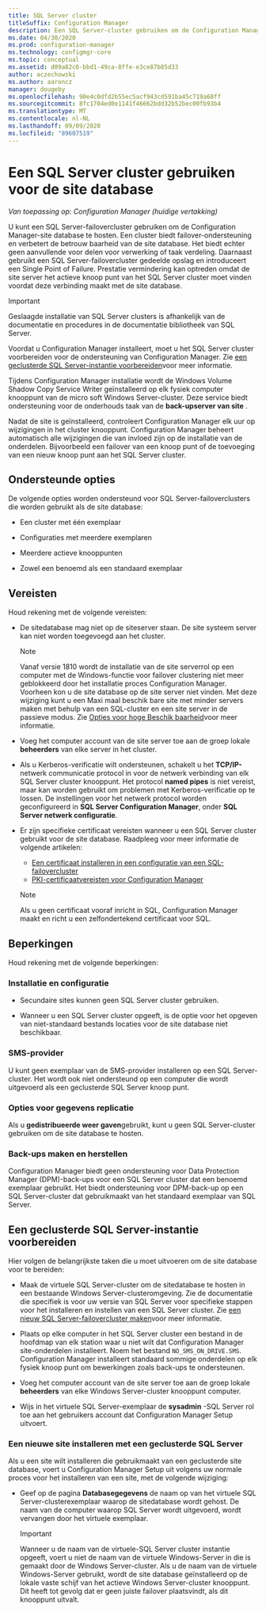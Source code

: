 ```yaml
---
title: SQL Server cluster
titleSuffix: Configuration Manager
description: Een SQL Server-cluster gebruiken om de Configuration Manager-site database te hosten
ms.date: 04/30/2020
ms.prod: configuration-manager
ms.technology: configmgr-core
ms.topic: conceptual
ms.assetid: d09a82c6-bbd1-49ca-8ffe-e3ce87b85d33
author: aczechowski
ms.author: aaroncz
manager: dougeby
ms.openlocfilehash: 90e4c0dfd2b55ec5acf943cd591ba45c719a68ff
ms.sourcegitcommit: 8fc1704ed0e1141f46662bdd32b52bec00fb93b4
ms.translationtype: MT
ms.contentlocale: nl-NL
ms.lasthandoff: 09/09/2020
ms.locfileid: "89607519"
---
```

# <a name="use-a-sql-server-cluster-for-the-site-database"></a>Een SQL Server cluster gebruiken voor de site database

*Van toepassing op: Configuration Manager (huidige vertakking)*

U kunt een SQL Server-failovercluster gebruiken om de Configuration Manager-site database te hosten. Een cluster biedt failover-ondersteuning en verbetert de betrouw baarheid van de site database. Het biedt echter geen aanvullende voor delen voor verwerking of taak verdeling. Daarnaast gebruikt een SQL Server-failovercluster gedeelde opslag en introduceert een Single Point of Failure. Prestatie vermindering kan optreden omdat de site server het actieve knoop punt van het SQL Server cluster moet vinden voordat deze verbinding maakt met de site database.  

> [!IMPORTANT]  
> Geslaagde installatie van SQL Server clusters is afhankelijk van de documentatie en procedures in de documentatie bibliotheek van SQL Server.  


Voordat u Configuration Manager installeert, moet u het SQL Server cluster voorbereiden voor de ondersteuning van Configuration Manager. Zie [een geclusterde SQL Server-instantie voorbereiden](#bkmk_prepare)voor meer informatie.

Tijdens Configuration Manager installatie wordt de Windows Volume Shadow Copy Service Writer geïnstalleerd op elk fysiek computer knooppunt van de micro soft Windows Server-cluster. Deze service biedt ondersteuning voor de onderhouds taak van de **back-upserver van site** .  

Nadat de site is geïnstalleerd, controleert Configuration Manager elk uur op wijzigingen in het cluster knooppunt. Configuration Manager beheert automatisch alle wijzigingen die van invloed zijn op de installatie van de onderdelen. Bijvoorbeeld een failover van een knoop punt of de toevoeging van een nieuw knoop punt aan het SQL Server cluster.  



## <a name="supported-options"></a>Ondersteunde opties

De volgende opties worden ondersteund voor SQL Server-failoverclusters die worden gebruikt als de site database:

- Een cluster met één exemplaar  

- Configuraties met meerdere exemplaren  

- Meerdere actieve knooppunten  

- Zowel een benoemd als een standaard exemplaar  



## <a name="prerequisites"></a>Vereisten

Houd rekening met de volgende vereisten:  

- De sitedatabase mag niet op de siteserver staan. De site systeem server kan niet worden toegevoegd aan het cluster.  

    > [!Note]  
    > Vanaf versie 1810 wordt de installatie van de site serverrol op een computer met de Windows-functie voor failover clustering niet meer geblokkeerd door het installatie proces Configuration Manager. Voorheen kon u de site database op de site server niet vinden. Met deze wijziging kunt u een Maxi maal beschik bare site met minder servers maken met behulp van een SQL-cluster en een site server in de passieve modus. Zie [Opties voor hoge Beschik baarheid](high-availability-options.md)voor meer informatie. <!--3607761, fka 1359132-->  

- Voeg het computer account van de site server toe aan de groep lokale **beheerders** van elke server in het cluster.  

- Als u Kerberos-verificatie wilt ondersteunen, schakelt u het **TCP/IP-** netwerk communicatie protocol in voor de netwerk verbinding van elk SQL Server cluster knooppunt. Het protocol **named pipes** is niet vereist, maar kan worden gebruikt om problemen met Kerberos-verificatie op te lossen. De instellingen voor het netwerk protocol worden geconfigureerd in **SQL Server Configuration Manager**, onder **SQL Server netwerk configuratie**.  

- Er zijn specifieke certificaat vereisten wanneer u een SQL Server cluster gebruikt voor de site database. Raadpleeg voor meer informatie de volgende artikelen:
  - [Een certificaat installeren in een configuratie van een SQL-failovercluster](/sql/database-engine/configure-windows/manage-certificates#provision-failover-cluster-cert)
  - [PKI-certificaatvereisten voor Configuration Manager](../../../plan-design/network/pki-certificate-requirements.md#BKMK_PKIcertificates_for_servers)

  > [!NOTE]
  > Als u geen certificaat vooraf inricht in SQL, Configuration Manager maakt en richt u een zelfondertekend certificaat voor SQL.<!-- 7099499 -->

## <a name="limitations"></a>Beperkingen

Houd rekening met de volgende beperkingen:  


### <a name="installation-and-configuration"></a>Installatie en configuratie

- Secundaire sites kunnen geen SQL Server cluster gebruiken.  

- Wanneer u een SQL Server cluster opgeeft, is de optie voor het opgeven van niet-standaard bestands locaties voor de site database niet beschikbaar.  


### <a name="sms-provider"></a>SMS-provider

U kunt geen exemplaar van de SMS-provider installeren op een SQL Server-cluster. Het wordt ook niet ondersteund op een computer die wordt uitgevoerd als een geclusterde SQL Server knoop punt.  


### <a name="data-replication-options"></a>Opties voor gegevens replicatie

Als u **gedistribueerde weer gaven**gebruikt, kunt u geen SQL Server-cluster gebruiken om de site database te hosten.  


### <a name="backup-and-recovery"></a>Back-ups maken en herstellen

Configuration Manager biedt geen ondersteuning voor Data Protection Manager (DPM)-back-ups voor een SQL Server cluster dat een benoemd exemplaar gebruikt. Het biedt ondersteuning voor DPM-back-up op een SQL Server-cluster dat gebruikmaakt van het standaard exemplaar van SQL Server.  



## <a name="prepare-a-clustered-sql-server-instance"></a><a name="bkmk_prepare"></a> Een geclusterde SQL Server-instantie voorbereiden  

Hier volgen de belangrijkste taken die u moet uitvoeren om de site database voor te bereiden:

- Maak de virtuele SQL Server-cluster om de sitedatabase te hosten in een bestaande Windows Server-clusteromgeving. Zie de documentatie die specifiek is voor uw versie van SQL Server voor specifieke stappen voor het installeren en instellen van een SQL Server cluster. Zie [een nieuw SQL Server-failovercluster maken](/sql/sql-server/failover-clusters/install/create-a-new-sql-server-failover-cluster-setup)voor meer informatie.  

- Plaats op elke computer in het SQL Server cluster een bestand in de hoofdmap van elk station waar u niet wilt dat Configuration Manager site-onderdelen installeert. Noem het bestand `NO_SMS_ON_DRIVE.SMS`. Configuration Manager installeert standaard sommige onderdelen op elk fysiek knoop punt om bewerkingen zoals back-ups te ondersteunen.  

- Voeg het computer account van de site server toe aan de groep lokale **beheerders** van elke Windows Server-cluster knooppunt computer.  

- Wijs in het virtuele SQL Server-exemplaar de **sysadmin** -SQL Server rol toe aan het gebruikers account dat Configuration Manager Setup uitvoert.  


### <a name="to-install-a-new-site-using-a-clustered-sql-server"></a>Een nieuwe site installeren met een geclusterde SQL Server  

Als u een site wilt installeren die gebruikmaakt van een geclusterde site database, voert u Configuration Manager Setup uit volgens uw normale proces voor het installeren van een site, met de volgende wijziging:  

- Geef op de pagina **Databasegegevens** de naam op van het virtuele SQL Server-clusterexemplaar waarop de sitedatabase wordt gehost. De naam van de computer waarop SQL Server wordt uitgevoerd, wordt vervangen door het virtuele exemplaar.  

    > [!IMPORTANT]  
    > Wanneer u de naam van de virtuele-SQL Server cluster instantie opgeeft, voert u niet de naam van de virtuele Windows-Server in die is gemaakt door de Windows Server-cluster. Als u de naam van de virtuele Windows-Server gebruikt, wordt de site database geïnstalleerd op de lokale vaste schijf van het actieve Windows Server-cluster knooppunt. Dit heeft tot gevolg dat er geen juiste failover plaatsvindt, als dit knooppunt uitvalt.